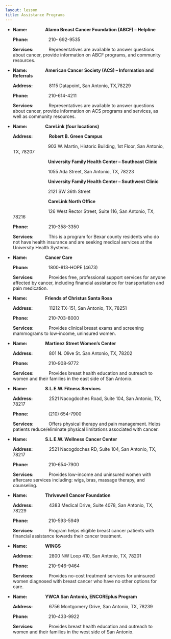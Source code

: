 ```yaml
---
layout: lesson
title: Assistance Programs
---
```


*   **Name: &nbsp; &nbsp; &nbsp; &nbsp; &nbsp; &nbsp; &nbsp; &nbsp; Alamo Breast Cancer Foundation (ABCF) – Helpline**

    **Phone:** &nbsp; &nbsp; &nbsp; &nbsp; &nbsp; &nbsp; &nbsp; &nbsp;210- 692-9535

    **Services:** &nbsp; &nbsp; &nbsp; &nbsp; &nbsp; &nbsp;Representatives are available to answer questions about cancer, provide information on ABCF programs, and community resources.


*   **Name: &nbsp; &nbsp; &nbsp; &nbsp; &nbsp; &nbsp; &nbsp; &nbsp; American Cancer Society (ACS) – Information and Referrals**

    **Address:** &nbsp; &nbsp; &nbsp; &nbsp; &nbsp; &nbsp; 8115 Datapoint, San Antonio, TX,78229  

    **Phone:** &nbsp; &nbsp; &nbsp; &nbsp; &nbsp; &nbsp; &nbsp; &nbsp;210-614-4211

    **Services:** &nbsp; &nbsp; &nbsp; &nbsp; &nbsp; &nbsp;Representatives are available to answer questions about cancer, provide information on ACS programs and services, as well as community resources.


*   **Name: &nbsp; &nbsp; &nbsp; &nbsp; &nbsp; &nbsp; &nbsp; &nbsp; CareLink (four locations)**

    **Address:** &nbsp; &nbsp; &nbsp; &nbsp; &nbsp; &nbsp; **Robert B. Green Campus**  

    &nbsp; &nbsp; &nbsp; &nbsp; &nbsp; &nbsp; &nbsp; &nbsp; &nbsp; &nbsp; &nbsp; &nbsp; &nbsp; &nbsp; 903 W. Martin, Historic Building, 1st Floor, San Antonio, TX, 78207


    &nbsp; &nbsp; &nbsp; &nbsp; &nbsp; &nbsp; &nbsp; &nbsp; &nbsp; &nbsp; &nbsp; &nbsp; &nbsp; &nbsp; **University Family Health Center – Southeast Clinic**

    &nbsp; &nbsp; &nbsp; &nbsp; &nbsp; &nbsp; &nbsp; &nbsp; &nbsp; &nbsp; &nbsp; &nbsp; &nbsp; &nbsp; 1055 Ada Street, San Antonio, TX, 78223


    &nbsp; &nbsp; &nbsp; &nbsp; &nbsp; &nbsp; &nbsp; &nbsp; &nbsp; &nbsp; &nbsp; &nbsp; &nbsp; &nbsp; **University Family Health Center – Southwest Clinic**

    &nbsp; &nbsp; &nbsp; &nbsp; &nbsp; &nbsp; &nbsp; &nbsp; &nbsp; &nbsp; &nbsp; &nbsp; &nbsp; &nbsp; 2121 SW 36th Street


    &nbsp; &nbsp; &nbsp; &nbsp; &nbsp; &nbsp; &nbsp; &nbsp; &nbsp; &nbsp; &nbsp; &nbsp; &nbsp; &nbsp; **CareLink North Office**

    &nbsp; &nbsp; &nbsp; &nbsp; &nbsp; &nbsp; &nbsp; &nbsp; &nbsp; &nbsp; &nbsp; &nbsp; &nbsp; &nbsp; 126 West Rector Street, Suite 116, San Antonio, TX, 78216

    **Phone:** &nbsp; &nbsp; &nbsp; &nbsp; &nbsp; &nbsp; &nbsp; &nbsp;210-358-3350

    **Services:** &nbsp; &nbsp; &nbsp; &nbsp; &nbsp; &nbsp;This is a program for Bexar county residents who do not have health insurance and are seeking medical services at the University Health Systems. 


*   **Name: &nbsp; &nbsp; &nbsp; &nbsp; &nbsp; &nbsp; &nbsp; &nbsp; Cancer Care**

    **Phone:** &nbsp; &nbsp; &nbsp; &nbsp; &nbsp; &nbsp; &nbsp; &nbsp;1800-813-HOPE (4673)

    **Services:** &nbsp; &nbsp; &nbsp; &nbsp; &nbsp; &nbsp;Provides free, professional support services for anyone affected by cancer, including financial assistance for transportation and pain medication.


*   **Name: &nbsp; &nbsp; &nbsp; &nbsp; &nbsp; &nbsp; &nbsp; &nbsp; Friends of Christus Santa Rosa**

    **Address:** &nbsp; &nbsp; &nbsp; &nbsp; &nbsp; &nbsp; 11212 TX-151, San Antonio, TX, 78251  

    **Phone:** &nbsp; &nbsp; &nbsp; &nbsp; &nbsp; &nbsp; &nbsp; &nbsp;210-703-8000

    **Services:** &nbsp; &nbsp; &nbsp; &nbsp; &nbsp; &nbsp;Provides clinical breast exams and screening mammograms to low-income, uninsured women. 


*   **Name: &nbsp; &nbsp; &nbsp; &nbsp; &nbsp; &nbsp; &nbsp; &nbsp; Martinez Street Women’s Center**

    **Address:** &nbsp; &nbsp; &nbsp; &nbsp; &nbsp; &nbsp; 801 N. Olive St. San Antonio, TX, 78202  

    **Phone:** &nbsp; &nbsp; &nbsp; &nbsp; &nbsp; &nbsp; &nbsp; &nbsp;210-908-9772

    **Services:** &nbsp; &nbsp; &nbsp; &nbsp; &nbsp; &nbsp;Provides breast health education and outreach to women and their families in the east side of San Antonio. 


*   **Name: &nbsp; &nbsp; &nbsp; &nbsp; &nbsp; &nbsp; &nbsp; &nbsp; S.L.E.W. Fitness Services**

    **Address:** &nbsp; &nbsp; &nbsp; &nbsp; &nbsp; &nbsp; 2521 Nacogdoches Road, Suite 104, San Antonio, TX, 78217  

    **Phone:** &nbsp; &nbsp; &nbsp; &nbsp; &nbsp; &nbsp; &nbsp; &nbsp;(210) 654-7900

    **Services:** &nbsp; &nbsp; &nbsp; &nbsp; &nbsp; &nbsp;Offers physical therapy and pain management. Helps patients reduce/eliminate physical limitations associated with cancer. 


*   **Name: &nbsp; &nbsp; &nbsp; &nbsp; &nbsp; &nbsp; &nbsp; &nbsp; S.L.E.W. Wellness Cancer Center**

    **Address:** &nbsp; &nbsp; &nbsp; &nbsp; &nbsp; &nbsp; 2521 Nacogdoches RD, Suite 104, San Antonio, TX, 78217  

    **Phone:** &nbsp; &nbsp; &nbsp; &nbsp; &nbsp; &nbsp; &nbsp; &nbsp;210-654-7900

    **Services:** &nbsp; &nbsp; &nbsp; &nbsp; &nbsp; &nbsp;Provides low-income and uninsured women with aftercare services including: wigs, bras, massage therapy, and counseling.


*   **Name: &nbsp; &nbsp; &nbsp; &nbsp; &nbsp; &nbsp; &nbsp; &nbsp; Thrivewell Cancer Foundation**

    **Address:** &nbsp; &nbsp; &nbsp; &nbsp; &nbsp; &nbsp; 4383 Medical Drive, Suite 4078, San Antonio, TX, 78229  

    **Phone:** &nbsp; &nbsp; &nbsp; &nbsp; &nbsp; &nbsp; &nbsp; &nbsp;210-593-5949

    **Services:** &nbsp; &nbsp; &nbsp; &nbsp; &nbsp; &nbsp;Program helps eligible breast cancer patients with financial assistance towards their cancer treatment. 


*   **Name: &nbsp; &nbsp; &nbsp; &nbsp; &nbsp; &nbsp; &nbsp; &nbsp; WINGS**

    **Address:** &nbsp; &nbsp; &nbsp; &nbsp; &nbsp; &nbsp; 2800 NW Loop 410, San Antonio, TX, 78201  

    **Phone:** &nbsp; &nbsp; &nbsp; &nbsp; &nbsp; &nbsp; &nbsp; &nbsp;210-946-9464

    **Services:** &nbsp; &nbsp; &nbsp; &nbsp; &nbsp; &nbsp;Provides no-cost treatment services for uninsured women diagnosed with breast cancer who have no other options for care. 


*   **Name: &nbsp; &nbsp; &nbsp; &nbsp; &nbsp; &nbsp; &nbsp; &nbsp; YWCA San Antonio, ENCOREplus Program**

    **Address:** &nbsp; &nbsp; &nbsp; &nbsp; &nbsp; &nbsp; 6756 Montgomery Drive, San Antonio, TX, 78239      

    **Phone:** &nbsp; &nbsp; &nbsp; &nbsp; &nbsp; &nbsp; &nbsp; &nbsp;210-433-9922

    **Services:** &nbsp; &nbsp; &nbsp; &nbsp; &nbsp; &nbsp;Provides breast health education and outreach to women and their families in the west side of San Antonio.
